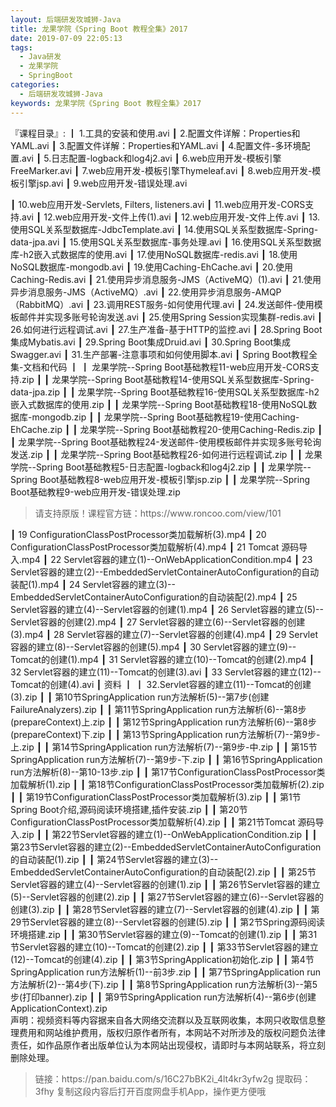 ```yaml
---
layout: 后端研发攻城狮-Java
title: 龙果学院《Spring Boot 教程全集》2017
date: 2019-07-09 22:05:13
tags:
  - Java研发
  - 龙果学院
  - SpringBoot
categories:
  - 后端研发攻城狮-Java
keywords: 龙果学院《Spring Boot 教程全集》2017
---
```

『课程目录』: 
┃  1.工具的安装和使用.avi
┃  2.配置文件详解：Properties和YAML.avi
┃  3.配置文件详解：Properties和YAML.avi
┃  4.配置文件-多环境配置.avi
┃  5.日志配置-logback和log4j2.avi
┃  6.web应用开发-模板引擎FreeMarker.avi
┃  7.web应用开发-模板引擎Thymeleaf.avi
┃  8.web应用开发-模板引擎jsp.avi
┃  9.web应用开发-错误处理.avi
<!-- more --> 
┃  10.web应用开发-Servlets, Filters, listeners.avi
┃  11.web应用开发-CORS支持.avi
┃  12.web应用开发-文件上传(1).avi
┃  12.web应用开发-文件上传.avi
┃  13.使用SQL关系型数据库-JdbcTemplate.avi
┃  14.使用SQL关系型数据库-Spring-data-jpa.avi
┃  15.使用SQL关系型数据库-事务处理.avi
┃  16.使用SQL关系型数据库-h2嵌入式数据库的使用.avi
┃  17.使用NoSQL数据库-redis.avi
┃  18.使用NoSQL数据库-mongodb.avi
┃  19.使用Caching-EhCache.avi
┃  20.使用Caching-Redis.avi
┃  21.使用异步消息服务-JMS（ActiveMQ）(1).avi
┃  21.使用异步消息服务-JMS（ActiveMQ）.avi
┃  22.使用异步消息服务-AMQP（RabbitMQ）.avi
┃  23.调用REST服务-如何使用代理.avi
┃  24.发送邮件-使用模板邮件并实现多账号轮询发送.avi
┃  25.使用Spring Session实现集群-redis.avi
┃  26.如何进行远程调试.avi
┃  27.生产准备-基于HTTP的监控.avi
┃  28.Spring Boot集成Mybatis.avi
┃  29.Spring Boot集成Druid.avi
┃  30.Spring Boot集成Swagger.avi
┃  31.生产部署-注意事项和如何使用脚本.avi
┃  Spring Boot教程全集-文档和代码
┃  ┃  龙果学院--Spring Boot基础教程11-web应用开发-CORS支持.zip
┃  ┃  龙果学院--Spring Boot基础教程14-使用SQL关系型数据库-Spring-data-jpa.zip
┃  ┃  龙果学院--Spring Boot基础教程16-使用SQL关系型数据库-h2嵌入式数据库的使用.zip
┃  ┃  龙果学院--Spring Boot基础教程18-使用NoSQL数据库-mongodb.zip
┃  ┃  龙果学院--Spring Boot基础教程19-使用Caching-EhCache.zip
┃  ┃  龙果学院--Spring Boot基础教程20-使用Caching-Redis.zip
┃  ┃  龙果学院--Spring Boot基础教程24-发送邮件-使用模板邮件并实现多账号轮询发送.zip
┃  ┃  龙果学院--Spring Boot基础教程26-如何进行远程调试.zip
┃  ┃  龙果学院--Spring Boot基础教程5-日志配置-logback和log4j2.zip
┃  ┃  龙果学院--Spring Boot基础教程8-web应用开发-模板引擎jsp.zip
┃  ┃  龙果学院--Spring Boot基础教程9-web应用开发-错误处理.zip

<blockquote class="blockquote-center">
请支持原版！课程官方链：https://www.roncoo.com/view/101</blockquote>
</blockquote>
┃  19 ConfigurationClassPostProcessor类加载解析(3).mp4
┃  20 ConfigurationClassPostProcessor类加载解析(4).mp4
┃  21 Tomcat 源码导入.mp4
┃  22 Servlet容器的建立(1)--OnWebApplicationCondition.mp4
┃  23 Servlet容器的建立(2)--EmbeddedServletContainerAutoConfiguration的自动装配(1).mp4
┃  24 Servlet容器的建立(3)--EmbeddedServletContainerAutoConfiguration的自动装配(2).mp4
┃  25 Servlet容器的建立(4)--Servlet容器的创建(1).mp4
┃  26 Servlet容器的建立(5)--Servlet容器的创建(2).mp4
┃  27 Servlet容器的建立(6)--Servlet容器的创建(3).mp4
┃  28 Servlet容器的建立(7)--Servlet容器的创建(4).mp4
┃  29 Servlet容器的建立(8)--Servlet容器的创建(5).mp4
┃  30 Servlet容器的建立(9)--Tomcat的创建(1).mp4
┃  31 Servlet容器的建立(10)--Tomcat的创建(2).mp4
┃  32 Servlet容器的建立(11)--Tomcat的创建(3).avi
┃  33 Servlet容器的建立(12)--Tomcat的创建(4).avi
┃  资料
┃  ┃  32.Servlet容器的建立(11)--Tomcat的创建(3).zip
┃  ┃  第10节SpringApplication run方法解析(5)--第7步(创建FailureAnalyzers).zip
┃  ┃  第11节SpringApplication run方法解析(6)--第8步(prepareContext)上.zip
┃  ┃  第12节SpringApplication run方法解析(6)--第8步(prepareContext)下.zip
┃  ┃  第13节SpringApplication run方法解析(7)--第9步-上.zip
┃  ┃  第14节SpringApplication run方法解析(7)--第9步-中.zip
┃  ┃  第15节SpringApplication run方法解析(7)--第9步-下.zip
┃  ┃  第16节SpringApplication run方法解析(8)--第10-13步.zip
┃  ┃  第17节ConfigurationClassPostProcessor类加载解析(1).zip
┃  ┃  第18节ConfigurationClassPostProcessor类加载解析(2).zip
┃  ┃  第19节ConfigurationClassPostProcessor类加载解析(3).zip
┃  ┃  第1节Spring Boot介绍,源码阅读环境搭建,插件安装.zip
┃  ┃  第20节ConfigurationClassPostProcessor类加载解析(4).zip
┃  ┃  第21节Tomcat 源码导入.zip
┃  ┃  第22节Servlet容器的建立(1)--OnWebApplicationCondition.zip
┃  ┃  第23节Servlet容器的建立(2)--EmbeddedServletContainerAutoConfiguration的自动装配(1).zip
┃  ┃  第24节Servlet容器的建立(3)--EmbeddedServletContainerAutoConfiguration的自动装配(2).zip
┃  ┃  第25节Servlet容器的建立(4)--Servlet容器的创建(1).zip
┃  ┃  第26节Servlet容器的建立(5)--Servlet容器的创建(2).zip
┃  ┃  第27节Servlet容器的建立(6)--Servlet容器的创建(3).zip
┃  ┃  第28节Servlet容器的建立(7)--Servlet容器的创建(4).zip
┃  ┃  第29节Servlet容器的建立(8)--Servlet容器的创建(5).zip
┃  ┃  第2节Spring源码阅读环境搭建.zip
┃  ┃  第30节Servlet容器的建立(9)--Tomcat的创建(1).zip
┃  ┃  第31节Servlet容器的建立(10)--Tomcat的创建(2).zip
┃  ┃  第33节Servlet容器的建立(12)--Tomcat的创建(4).zip
┃  ┃  第3节SpringApplication初始化.zip
┃  ┃  第4节SpringApplication run方法解析(1)--前3步.zip
┃  ┃  第7节SpringApplication run方法解析(2)--第4步(下).zip
┃  ┃  第8节SpringApplication run方法解析(3)--第5步(打印banner).zip
┃  ┃  第9节SpringApplication run方法解析(4)--第6步(创建ApplicationContext).zip
<div class="post-copyright">
    <div class="post-copyright__author">
      <span class="post-copyright-meta">声明：视频资料等内容据来自各大网络交流群以及互联网收集，本网只收取信息整理费用和网站维护费用，版权归原作者所有，本网站不对所涉及的版权问题负法律责任，如作品原作者出版单位认为本网站出现侵权，请即时与本网站联系，将立刻删除处理。 </span>
    </div>
</div>

<blockquote class="blockquote-center">
链接：https://pan.baidu.com/s/16C27bBK2i_4lt4kr3yfw2g 
提取码：3fhy 
复制这段内容后打开百度网盘手机App，操作更方便哦
</blockquote>

